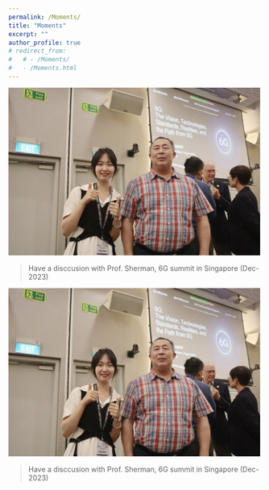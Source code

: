 ```yaml
---
permalink: /Moments/
title: "Moments"
excerpt: ""
author_profile: true
# redirect_from: 
#   # - /Moments/
#   - /Moments.html
---
```


<img src='/images/yusi-sherman.png' width = "500"><br/>
> Have a disccusion with Prof. Sherman, 6G summit in Singapore (Dec-2023)


<img src='/images/yusi-sherman.png' width = "500"><br/>
> Have a disccusion with Prof. Sherman, 6G summit in Singapore (Dec-2023)
